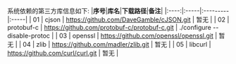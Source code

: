 系统依赖的第三方库信息如下:
|**序号**|**库名**|**下载路径**|**备注**|
|:----:|:-----|:---------|:-----|
| 01 | cjson | https://github.com/DaveGamble/cJSON.git | 暂无 |
| 02 | protobuf-c | https://github.com/protobuf-c/protobuf-c.git | ./configure --disable-protoc |
| 03 | openssl | https://github.com/openssl/openssl.git | 暂无 |
| 04 | zlib | https://github.com/madler/zlib.git | 暂无 |
| 05 | libcurl | https://github.com/curl/curl.git | 暂无 |
